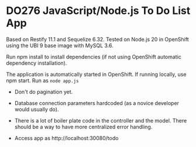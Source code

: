# DO276 JavaScript/Node.js To Do List App

Based on Restify 11.1 and Sequelize 6.32. Tested on Node.js 20 in OpenShift using the UBI 9 base image with MySQL 3.6.

Run npm install to install dependencies (if not using OpenShift automatic dependency installation).

The application is automatically started in OpenShift. If running locally, use npm start.
Run as `node app.js`

* Don't do pagination yet.

* Database connection parameters hardcoded (as a novice developer would usually do).

* There is a lot of boiler plate code in the controller and the model. There should be a way to have more centralized error handling.

* Access app as http://localhost:30080/todo
